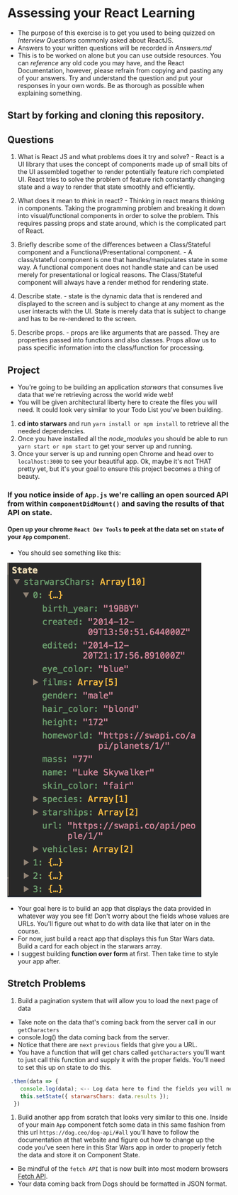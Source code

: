 # Assessing your React Learning

- The purpose of this exercise is to get you used to being quizzed on _Interview Questions_ commonly asked about ReactJS.
- Answers to your written questions will be recorded in _Answers.md_
- This is to be worked on alone but you can use outside resources. You can _reference_ any old code you may have, and the React Documentation, however, please refrain from copying and pasting any of your answers. Try and understand the question and put your responses in your own words. Be as thorough as possible when explaining something.

## Start by forking and cloning this repository.

## Questions

1. What is React JS and what problems does it try and solve? - React is a UI library that uses the concept of components made up of small bits of the UI assembled together to render potentially feature rich completed UI.  React tries to solve the problem of feature rich constantly changing state and a way to render that state smoothly and efficiently.

1. What does it mean to _think_ in react? - Thinking in react means thinking in components.  Taking the programming problem and breaking it down into visual/functional components in order to solve the problem.  This requires passing props and state around, which is the complicated part of React.

1. Briefly describe some of the differences between a Class/Stateful component and a Functional/Presentational component. - A class/stateful component is one that handles/manipulates state in some way.  A functional component does not handle state and can be used merely for presentational or logical reasons.  The Class/Stateful component will always have a render method for rendering state.

1. Describe state. - state is the dynamic data that is rendered and displayed to the screen and is subject to change at any moment as the user interacts with the UI.  State is merely data that is subject to change and has to be re-rendered to the screen.

1. Describe props. - props are like arguments that are passed.  They are properties passed into functions and also classes.  Props allow us to pass specific information into the class/function for processing.

## Project

- You're going to be building an application _starwars_ that consumes live data that we're retrieving across the world wide web!
- You will be given architectural liberty here to create the files you will need. It could look very similar to your Todo List you've been building.

1. **cd into starwars** and run `yarn install or npm install` to retrieve all the needed dependencies.
1. Once you have installed all the _node_modules_ you should be able to run `yarn start or npm start` to get your server up and running.
1. Once your server is up and running open Chrome and head over to `localhost:3000` to see your beautiful app. Ok, maybe it's not THAT pretty yet, but it's your goal to ensure this project becomes a thing of beauty.

### If you notice inside of `App.js` we're calling an open sourced **API** from within `componentDidMount()` and saving the results of that API on state.

#### Open up your chrome `React Dev Tools` to peek at the data set on `state` of your `App` component.

- You should see something like this:

![Star Wars state data](starwars_data.png)

- Your goal here is to build an app that displays the data provided in whatever way you see fit! Don't worry about the fields whose values are URLs. You'll figure out what to do with data like that later on in the course.
- For now, just build a react app that displays this fun Star Wars data. Build a card for each object in the starwars array.
- I suggest building **function over form** at first. Then take time to style your app after.

## Stretch Problems

1.  Build a pagination system that will allow you to load the next page of data

- Take note on the data that's coming back from the server call in our `getCharacters`
- console.log() the data coming back from the server.
- Notice that there are `next` `previous` fields that give you a URL.
- You have a function that will get chars called `getCharacters` you'll want to just call this function and supply it with the proper fields. You'll need to set this up on state to do this.

```js
 .then(data => {
    console.log(data); <-- Log data here to find the fields you will need.
    this.setState({ starwarsChars: data.results });
  })
```

1.  Build another app from scratch that looks very similar to this one. Inside of your main `App` component fetch some data in this same fashion from this url `https://dog.ceo/dog-api/#all` you'll have to follow the documentation at that website and figure out how to change up the code you've seen here in this Star Wars app in order to properly fetch the data and store it on Component State.

- Be mindful of the `fetch API` that is now built into most modern browsers [Fetch API](https://developer.mozilla.org/en-US/docs/Web/API/Fetch_API/Using_Fetch).
- Your data coming back from Dogs should be formatted in JSON format.
